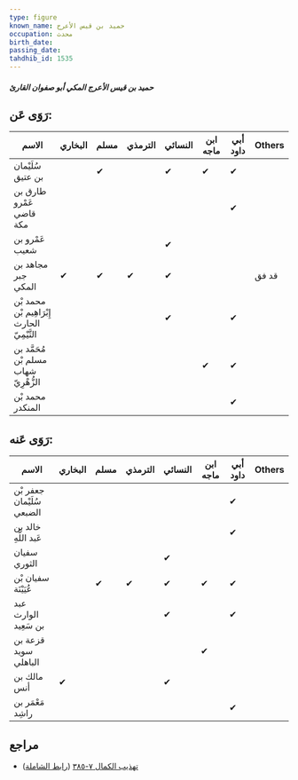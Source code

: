 ```yaml
---
type: figure
known_name: حميد بن قيس الأعرج
occupation: محدث
birth_date:
passing_date:
tahdhib_id: 1535
---
```

##### حميد بن قيس الأعرج المكي أبو صفوان القارئ

## رَوَى عَن:
| الاسم                                       | البخاري | مسلم | الترمذي | النسائي | ابن ماجه | أبي داود | Others |
| ------------------------------------------- | ------- | ---- | ------- | ------- | -------- | -------- | ------ |
| سُلَيْمان بن عتيق                           |         | ✔    |         | ✔       | ✔        | ✔        |        |
| طارق بن عَمْرو قاضي مكة                     |         |      |         |         |          | ✔        |        |
| عَمْرو بن شعيب                              |         |      |         | ✔       |          |          |        |
| مجاهد بن جبر المكي                          | ✔       | ✔    | ✔       | ✔       |          |          | قد فق  |
| محمد بْن إِبْرَاهِيم بْن الحارث التَّيْمِيّ |         |      |         | ✔       |          | ✔        |        |
| مُحَمَّد بن مسلم بْن شهاب الزُّهْرِيّ       |         |      |         |         | ✔        | ✔        |        |
| محمد بْن المنكدر                            |         |      |         |         |          | ✔        |        |
## رَوَى عَنه:
| الاسم                     | البخاري | مسلم | الترمذي | النسائي | ابن ماجه | أبي داود | Others |
| ------------------------- | ------- | ---- | ------- | ------- | -------- | -------- | ------ |
| جعفر بْن سُلَيْمان الضبعي |         |      |         |         |          | ✔        |        |
| خالد بن عَبد اللَّهِ      |         |      |         |         |          | ✔        |        |
| سفيان الثوري              |         |      |         | ✔       |          |          |        |
| سفيان بْن عُيَيْنَة       |         | ✔    | ✔       | ✔       | ✔        | ✔        |        |
| عبد الوارث بن سَعِيد      |         |      |         | ✔       |          | ✔        |        |
| قزعة بن سويد الباهلي      |         |      |         |         | ✔        |          |        |
| مالك بن أنس               | ✔       |      |         | ✔       |          |          |        |
| مَعْمَر بن راشِد          |         |      |         |         |          | ✔        |        |
## مراجع
- [تهذيب الكمال ٧-٣٨٥](obsidian://open?vault=Tahdhib-al-Kamal&file=Figures/١٥٣٥-حميد%20بن%20قيس%20الأعرج%20المكي%20أبو%20صفوان%20القارئ) ([رابط الشاملة](https://shamela.ws/book/3722/3607))